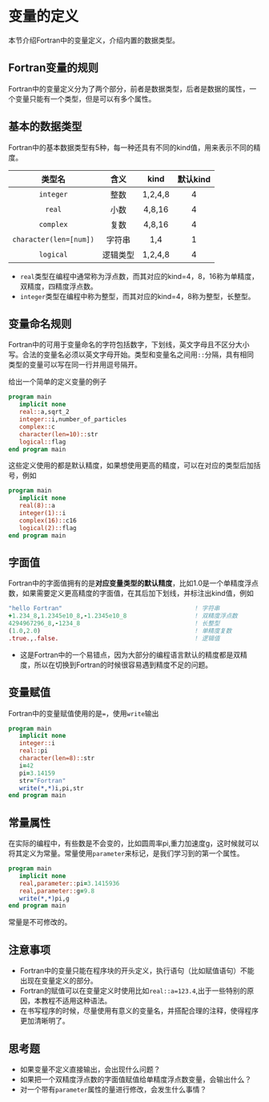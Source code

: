 # 变量的定义
本节介绍Fortran中的变量定义，介绍内置的数据类型。

## Fortran变量的规则

Fortran中的变量定义分为了两个部分，前者是数据类型，后者是数据的属性，一个变量只能有一个类型，但是可以有多个属性。

## 基本的数据类型

Fortran中的基本数据类型有5种，每一种还具有不同的kind值，用来表示不同的精度。

| 类型名                 | 含义     | kind    | 默认kind |
| :-:                    | :-:      | :-:     | :-:      |
| `integer`              | 整数     | 1,2,4,8 | 4        |
| `real`                 | 小数     | 4,8,16  | 4        |
| `complex`              | 复数     | 4,8,16  | 4        |
| `character(len=[num])` | 字符串   | 1,4     | 1        |
| `logical`              | 逻辑类型 | 1,2,4,8 | 4        |

- `real`类型在编程中通常称为浮点数，而其对应的kind=4，8，16称为单精度，双精度，四精度浮点数。
- `integer`类型在编程中称为整型，而其对应的kind=4，8称为整型，长整型。

## 变量命名规则

Fortran中的可用于变量命名的字符包括数字，下划线，英文字母且不区分大小写。合法的变量名必须以英文字母开始。类型和变量名之间用`::`分隔，具有相同类型的变量可以写在同一行并用逗号隔开。

给出一个简单的定义变量的例子
``` fortran
program main
   implicit none
   real::a,sqrt_2
   integer::i,number_of_particles
   complex::c
   character(len=10)::str
   logical::flag
end program main
```

这些定义使用的都是默认精度，如果想使用更高的精度，可以在对应的类型后加括号，例如
``` fortran
program main
   implicit none
   real(8)::a
   integer(1)::i
   complex(16)::c16
   logical(2)::flag
end program main
```
## 字面值

Fortran中的字面值拥有的是**对应变量类型的默认精度**，比如1.0是一个单精度浮点数，如果需要定义更高精度的字面值，在其后加下划线，并标注出kind值，例如

``` fortran
"hello Fortran"                                     ! 字符串
+1.234_8,1.2345e10_8,-1.2345e10_8                   ! 双精度浮点数
4294967296_8,-1234_8                                ! 长整型
(1.0,2.0)                                           ! 单精度复数
.true.,.false.                                      ! 逻辑值
```
- 这是Fortran中的一个易错点，因为大部分的编程语言默认的精度都是双精度，所以在切换到Fortran的时候很容易遇到精度不足的问题。

## 变量赋值

Fortran中的变量赋值使用的是`=`，使用`write`输出
``` fortran
program main
   implicit none
   integer::i
   real::pi
   character(len=8)::str
   i=42
   pi=3.14159
   str="Fortran"
   write(*,*)i,pi,str
end program main
```
## 常量属性

在实际的编程中，有些数是不会变的，比如圆周率pi,重力加速度g，这时候就可以将其定义为常量。常量使用`parameter`来标记，是我们学习到的第一个属性。

``` fortran
program main
   implicit none
   real,parameter::pi=3.1415936
   real,parameter::g=9.8
   write(*,*)pi,g
end program main
```
常量是不可修改的。

## 注意事项

- Fortran中的变量只能在程序块的开头定义，执行语句（比如赋值语句）不能出现在变量定义的部分。
- Fortran的赋值可以在变量定义时使用比如`real::a=123.4`,出于一些特别的原因，本教程不适用这种语法。
- 在书写程序的时候，尽量使用有意义的变量名，并搭配合理的注释，使得程序更加清晰明了。

## 思考题
- 如果变量不定义直接输出，会出现什么问题？
- 如果把一个双精度浮点数的字面值赋值给单精度浮点数变量，会输出什么？
- 对一个带有`parameter`属性的量进行修改，会发生什么事情？
